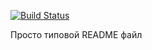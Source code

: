 [![Build Status](https://app.travis-ci.com/GambitG667/lab06.svg?token=gQp1rSxnpCb5rAvLnWy3)](https://app.travis-ci.com/GambitG667/lab06)

Просто типовой README файл
